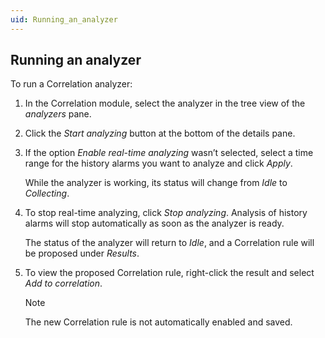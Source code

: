 ```yaml
---
uid: Running_an_analyzer
---
```


## Running an analyzer

To run a Correlation analyzer:

1. In the Correlation module, select the analyzer in the tree view of the *analyzers* pane.

2. Click the *Start analyzing* button at the bottom of the details pane.

3. If the option *Enable real-time analyzing* wasn’t selected, select a time range for the history alarms you want to analyze and click *Apply*.

    While the analyzer is working, its status will change from *Idle* to *Collecting*.

4. To stop real-time analyzing, click *Stop analyzing*. Analysis of history alarms will stop automatically as soon as the analyzer is ready.

    The status of the analyzer will return to *Idle*, and a Correlation rule will be proposed under *Results*.

5. To view the proposed Correlation rule, right-click the result and select *Add to correlation*.

    > [!NOTE]
    > The new Correlation rule is not automatically enabled and saved.
    >
